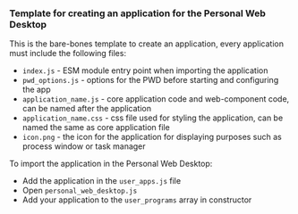 ### Template for creating an application for the Personal Web Desktop
This is the bare-bones template to create an application, every application must include the following files:
- `index.js` - ESM module entry point when importing the application
- `pwd_options.js` - options for the PWD before starting and configuring the app
- `application_name.js` - core application code and web-component code, can be named after the application
- `application_name.css` - css file used for styling the application, can be named the same as core application file
- `icon.png` - the icon for the application for displaying purposes such as process window or task manager


To import the application in the Personal Web Desktop:
- Add the application in the `user_apps.js` file
- Open `personal_web_desktop.js`
- Add your application to the `user_programs` array in constructor